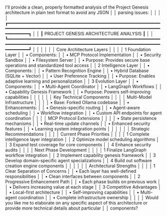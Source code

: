I'll provide a clean, properly formatted analysis of the Project Genesis architecture in plain text format to avoid any JSON     │
│ parsing issues:                                                                                                                  │
│                                                                                                                                  │
│ ┏━━━━━━━━━━━━━━━━━━━━━━━━━━━━━━━━━━━━━━━━━━━━━━━━━━━━━━━━━━━━━━━━━━━━━━━━━━━━━━━━━━━━━━━━━━━━━━━━━━━━━━━━━━━━━━━━━━━━━━━━━━━━━━┓ │
│ ┃                                            PROJECT GENESIS ARCHITECTURE ANALYSIS                                             ┃ │
│ ┗━━━━━━━━━━━━━━━━━━━━━━━━━━━━━━━━━━━━━━━━━━━━━━━━━━━━━━━━━━━━━━━━━━━━━━━━━━━━━━━━━━━━━━━━━━━━━━━━━━━━━━━━━━━━━━━━━━━━━━━━━━━━━━┛ │
│                                                                                                                                  │
│                                                                                                                                  │
│                                                     Core Architecture Layers                                                     │
│                                                                                                                                  │
│  1 Foundation Layer                                                                                                              │
│     • Components:                                                                                                                │
│        • MCP Protocol Implementation                                                                                             │
│        • Security Sandbox                                                                                                        │
│        • Filesystem Server                                                                                                       │
│     • Purpose: Provides secure base operations and standardized tool access                                                      │
│  2 Intelligence Layer                                                                                                            │
│     • Components:                                                                                                                │
│        • Pattern Recognition Engine                                                                                              │
│        • Hybrid Database (SQLite + Vector)                                                                                       │
│        • User Preference Tracking                                                                                                │
│     • Purpose: Enables adaptive learning and personalization                                                                     │
│  3 Evolution Layer                                                                                                               │
│     • Components:                                                                                                                │
│        • Multi-Agent Coordinator                                                                                                 │
│        • LangGraph Workflows                                                                                                     │
│        • Capability Genesis Framework                                                                                            │
│     • Purpose: Powers self-improving capabilities                                                                                │
│                                                                                                                                  │
│                                                                                                                                  │
│                                                     Key Technical Components                                                     │
│                                                                                                                                  │
│                                                    Multi-Model Infrastructure                                                    │
│                                                                                                                                  │
│  • Base: Forked Ollama codebase                                                                                                  │
│  • Enhancements:                                                                                                                 │
│     • Genesis-specific routing                                                                                                   │
│     • Agent-aware scheduling                                                                                                     │
│     • Workflow integration                                                                                                       │
│     • Custom API endpoints for agent coordination                                                                                │
│                                                                                                                                  │
│                                                     MCP Protocol Extensions                                                      │
│                                                                                                                                  │
│  • State persistence mechanisms                                                                                                  │
│  • Real-time update channels                                                                                                     │
│  • Enhanced security features                                                                                                    │
│  • Learning system integration points                                                                                            │
│                                                                                                                                  │
│                                                                                                                                  │
│                                                    Strategic Recommendations                                                     │
│                                                                                                                                  │
│                                                     Current Phase Priorities                                                     │
│                                                                                                                                  │
│  1 Complete intelligence layer integration                                                                                       │
│  2 Optimize model scheduling algorithms                                                                                          │
│  3 Expand test coverage for core components                                                                                      │
│  4 Enhance security audits                                                                                                       │
│                                                                                                                                  │
│                                                      Next Phase Development                                                      │
│                                                                                                                                  │
│  1 Finalize LangGraph workflow integration                                                                                       │
│  2 Implement capability genesis framework                                                                                        │
│  3 Develop domain-specific agent specializations                                                                                 │
│  4 Build out software creation engine components                                                                                 │
│                                                                                                                                  │
│                                                                                                                                  │
│                                                     Architectural Strengths                                                      │
│                                                                                                                                  │
│  1 Clear Separation of Concerns                                                                                                  │
│     • Each layer has well-defined responsibilities                                                                               │
│     • Clean interfaces between components                                                                                        │
│  2 Progressive Enhancement Path                                                                                                  │
│     • Each phase builds on previous work                                                                                         │
│     • Delivers increasing value at each stage                                                                                    │
│  3 Competitive Advantages                                                                                                        │
│     • Local-first architecture                                                                                                   │
│     • Self-improving capabilities                                                                                                │
│     • Multi-agent coordination                                                                                                   │
│     • Complete infrastructure ownership                                                                                          │
│                                                                                                                                  │
│ Would you like me to elaborate on any specific aspect of this architecture or provide more technical details about particular    │
│ components?